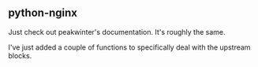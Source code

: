 ## python-nginx

Just check out peakwinter's documentation. It's roughly the same.

I've just added a couple of functions to specifically deal with
the upstream blocks.

